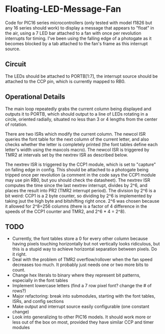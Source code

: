 Floating-LED-Message-Fan
========================

Code for PIC16 series microcontrollers (only tested with model f1826 but any 16 series should work) to display a message that appears to "float" in the air, using a 7 LED bar attached to a fan with once per revolution interrupts for timing. I've been using the falling edge of a photogate as it becomes blocked by a tab attached to the fan's frame as this interrupt source.

Circuit
-------

The LEDs should be attached to PORTB[1:7], the interrupt source should be attached to the CCP pin, which is currently mapped to RB0.

Operational Details
-------------------

The main loop repeatedly grabs the current column being displayed and outputs it to PORTB, which should output to a line of LEDs rotating in a circle, oriented radially, situated no less than 3 or 4 lengths from the center of rotation.

There are two ISRs which modify the current column. The newcol ISR queries the font table for the next column of the current letter, and also checks whether the letter is completely printed (the font tables define each letter's width using the maxcols macro). The newcol ISR is triggered by TMR2 at intervals set by the nextrev ISR as described below.

The nextrev ISR is triggered by the CCP1 module, which is set to "capture" on falling edge in config. This should be attached to a photogate being tripped once per revolution (a comment in the code says the CCP1 module may use pin RB0, but you should check the datasheet). The nextrev ISR computes the time since the last nextrev interrupt, divides by 2^6, and places the result into PR2 (TMR2 interrupt period). The division by 2^6 is a bit weird: CCP1 is a 2 byte counter, so dividing by 2^6 is implemented by taking jsut the high byte and bitshifting right once. 2^6 was chosen because it allowed for 2^8=256 columns (there is a factor of 4 difference in the speeds of the CCP1 counter and TMR2, and 2^6 * 4 = 2^8).

TODO
----

- Currently, the font tables store a 0 for every other column because having pixels touching horizontally but not vertically looks ridiculous, but this is a stupid way to achieve horizontal separation between pixels. Do it right.
- Deal with the problem of TMR2 overflow/rollover when the fan speed decreases too much. It probably just needs one or two more bits to count.
- Change hex literals to binary where they represent bit patterns, especially in the font tables
- Implement lowercase letters (find a 7 row pixel font? change the # of rows?)
- Major refactoring: break into submodules, starting with the font tables, ISRs, and config sections
- Make output and interrupt source easily configurable (one constant change)
- Look into generalizing to other PIC16 models. It should work more or less out of the box on most, provided they have similar CCP and timer modules
